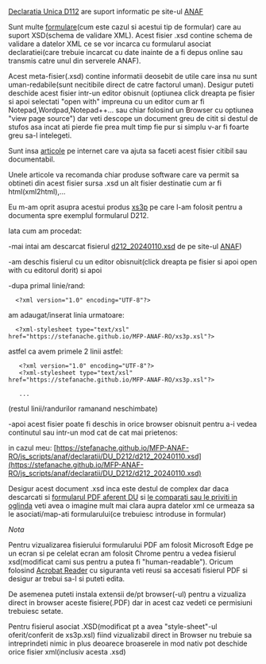 
[Declaratia Unica D112](https://static.anaf.ro/static/10/Anaf/Declaratii_R/declaratie_unica.html) are suport informatic pe site-ul [ANAF](https://static.anaf.ro/static/10/Anaf/AsistentaContribuabili_r/toate_formularele_30032017.htm)

Sunt multe [formulare](https://static.anaf.ro/static/10/Anaf/formulare/toate_formularele.htm)(cum este cazul si acestui tip de formular) care au suport XSD(schema de validare XML).
Acest fisier .xsd contine schema de validare a datelor XML ce se vor incarca cu formularul asociat declaratiei(care trebuie incarcat cu date inainte de a fi depus online sau transmis catre unul din serverele ANAF).

Acest meta-fisier(.xsd) contine informatii deosebit de utile care insa nu sunt uman-redabile(sunt necitibile direct de catre factorul uman).
Desigur puteti deschide acest fisier intr-un editor obisnuit (optiunea click dreapta pe fisier si apoi selectati "open with" impreuna cu un editor cum ar fi Notepad,Wordpad,Notepad++... sau chiar folosind un Browser cu optiunea "view page source") dar veti descope un document greu de citit si destul de stufos asa incat ati pierde fie prea mult timp fie pur si simplu v-ar fi foarte greu sa-l intelegeti. 

Sunt insa [articole](https://stackoverflow.com/questions/237938/how-to-convert-xsd-to-human-readable-documentation) pe internet care va ajuta sa faceti acest fisier citibil sau documentabil.

Unele articole va recomanda chiar produse software care va permit sa obtineti din acest fisier sursa .xsd un alt fisier destinatie cum ar fi html(xml2html),...

Eu m-am oprit asupra acestui produs [xs3p](https://xml.fiforms.org/xs3p/) pe care l-am folosit pentru a documenta spre exemplul formularul D212.

Iata cum am procedat:

-mai intai am descarcat fisierul [d212_20240110.xsd](https://static.anaf.ro/static/10/Anaf/Declaratii_R/AplicatiiDec/d212_20240110.xsd) de pe site-ul [ANAF](https://static.anaf.ro/static/10/Anaf/Declaratii_R/declaratie_unica.html))

-am deschis fisierul cu un editor obisnuit(click dreapta pe fisier si apoi open with cu editorul dorit) si apoi

-dupa primal linie/rand:

      <?xml version="1.0" encoding="UTF-8"?>

  am adaugat/inserat linia urmatoare:
                      
      <?xml-stylesheet type="text/xsl" href="https://stefanache.github.io/MFP-ANAF-RO/xs3p.xsl"?>

 astfel ca avem primele 2 linii astfel:

       <?xml version="1.0" encoding="UTF-8"?>
       <?xml-stylesheet type="text/xsl" href="https://stefanache.github.io/MFP-ANAF-RO/xs3p.xsl"?>

       ...
       

 (restul linii/randurilor ramanand neschimbate)

 -apoi acest fisier poate fi deschis in orice browser obisnuit pentru a-i vedea continutul sau intr-un mod cat de cat mai prietenos:

  in cazul meu: [https://stefanache.github.io/MFP-ANAF-RO/js_scripts/anaf/declaratii/DU_D212/d212_20240110.xsd](https://stefanache.github.io/MFP-ANAF-RO/js_scripts/anaf/declaratii/DU_D212/d212_20240110.xsd)
 
Desigur acest document .xsd inca este destul de complex dar daca descarcati si [formularul PDF aferent DU](https://static.anaf.ro/static/10/Anaf/Declaratii_R/AplicatiiDec/dclUnica_2024-v1.0.0_10012024.pdf) si [le comparati sau le priviti in oglinda](https://stefanache.github.io/MFP-ANAF-RO/js_scripts/anaf/declaratii/DU_D212/dclUnica_2024-v1.0.0_10012024.pdf) veti avea o imagine mult mai clara aupra datelor xml ce urmeaza sa le asociati/map-ati formularului(ce trebuiesc introduse in formular)

*Nota*

Pentru vizualizarea fisierului formularului PDF am folosit Microsoft Edge pe un ecran si pe celelat ecran am folosit Chrome pentru a vedea fisierul xsd(modificat cami sus pentru a putea fi "human-readable").
Oricum folosind  [Acrobat Reader](http://www.adobe.com/go/acrreader) cu siguranta veti reusi sa accesati fisierul PDF si desigur ar trebui sa-l si puteti edita.

De asemenea puteti instala extensii de/pt browser(-ul) pentru a vizualiza direct in browser aceste fisiere(.PDF) dar in acest caz vedeti ce permisiuni trebuiesc setate.

Pentru  fisierul asociat .XSD(modificat pt a avea "style-sheet"-ul oferit/conferit de xs3p.xsl) fiind vizualizabil direct in Browser nu trebuie sa intreprindeti nimic in plus deoarece broaserele in mod nativ pot deschide orice fisier xml(inclusiv acesta .xsd)


 

 
